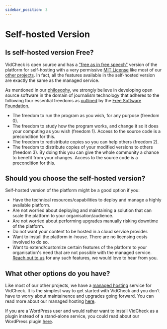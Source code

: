 ```yaml
---
sidebar_position: 3
---
```


# Self-hosted Version

## Is self-hosted version Free?

VidCheck is open source and has a ["free as in free speech"](https://www.gnu.org/philosophy/free-sw.en.html) version of the platform for self-hosting with a very permissive [MIT License](https://github.com/factly/vidcheck/blob/develop/LICENSE) like most of our [other projects](/docs/ecosystem/projects). In fact, all the features available in the self-hosted version are exactly the same as the managed service.

As mentioned in our [philosophy](/docs/ecosystem/philosophy), we strongly believe in developing open source software in the domain of journalism technology that adheres to the following four essential freedoms as [outlined](https://www.gnu.org/philosophy/free-sw.en.html) by the [Free Software Foundation.](https://www.fsf.org/)
- The freedom to run the program as you wish, for any purpose (freedom 0).
- The freedom to study how the program works, and change it so it does your computing as you wish (freedom 1). Access to the source code is a precondition for this.
- The freedom to redistribute copies so you can help others (freedom 2).
- The freedom to distribute copies of your modified versions to others (freedom 3). By doing this you can give the whole community a chance to benefit from your changes. Access to the source code is a precondition for this.

## Should you choose the self-hosted version?

Self-hosted version of the platform might be a good option if you:

- Have the technical resources/capabilities to deploy and manage a highly available platform.
- Are not worried about deploying and maintaining a solution that can scale the platform to your organisation/audience.
- Are not worried about performing upgrades manually risking downtime of the platform.
- Do not want your content to be hosted in a cloud service provider.
- Want to install the platform in-house. There are no licensing costs involved to do so.
- Want to extend/customize certain features of the platform to your organisation's need that are not possible with the managed service. [Reach out to us](https://github.com/factly/vidcheck/discussions) for any such features, we would love to hear from you.

## What other options do you have?

Like most of our other projects, we have a [managed hosting](/docs/introduction/managed-hosting) service for VidCheck. It is the simplest way to get started with VidCheck and you don't have to worry about maintainence and upgrades going forward. You can read more about our managed hosting [here](/docs/introduction/managed-hosting).

If you are a WordPress user and would rather want to install VidCheck as a plugin instead of a stand-alone service, you could read about our WordPress plugin [here](/docs/introduction/wordpress-plugin).
